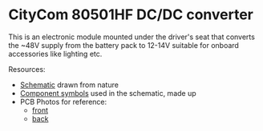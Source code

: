 # CityCom 80501HF DC/DC converter

This is an electronic module mounted under the driver's seat that converts
the ~48V supply from the battery pack to 12-14V suitable for onboard
accessories like lighting etc.

Resources:

- [Schematic](schematic.svg) drawn from nature
- [Component symbols](pcb-components-embedded.svg) used in the schematic, made up
- PCB Photos for reference:
  - [front](pcb-photo-front.jpg)
  - [back](pcb-photo-back.jpg)
